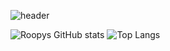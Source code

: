 ![header](https://capsule-render.vercel.app/api?type=waving&color=auto&height=300&section=header&text=Roopy%20Github&fontSize=90)

![Roopys GitHub stats](https://github-readme-stats.vercel.app/api?username=21929457&show_icons=true&theme=radical)
![Top Langs](https://github-readme-stats.vercel.app/api/top-langs/?username=21929457&layout=compact)
